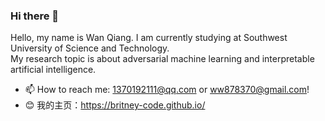 ### Hi there 👋
Hello, my name is Wan Qiang. I am currently studying at Southwest University of Science and Technology. <br/>
My research topic is about adversarial machine learning and interpretable artificial intelligence.
- 📫 How to reach me: 1370192111@qq.com  or ww878370@gmail.com!
- 😊 
 我的主页：https://britney-code.github.io/ 
